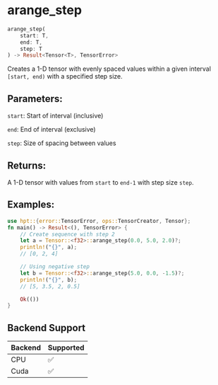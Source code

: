# arange_step
```rust
arange_step(
    start: T,
    end: T,
    step: T
) -> Result<Tensor<T>, TensorError>
```
Creates a 1-D tensor with evenly spaced values within a given interval `[start, end)` with a specified step size.

## Parameters:
`start`: Start of interval (inclusive)

`end`: End of interval (exclusive)

`step`: Size of spacing between values

## Returns:
A 1-D tensor with values from `start` to `end-1` with step size `step`.

## Examples:
```rust
use hpt::{error::TensorError, ops::TensorCreator, Tensor};
fn main() -> Result<(), TensorError> {
    // Create sequence with step 2
    let a = Tensor::<f32>::arange_step(0.0, 5.0, 2.0)?;
    println!("{}", a);
    // [0, 2, 4]

    // Using negative step
    let b = Tensor::<f32>::arange_step(5.0, 0.0, -1.5)?;
    println!("{}", b);
    // [5, 3.5, 2, 0.5]

    Ok(())
}
```
## Backend Support
| Backend | Supported |
|---------|-----------|
| CPU     | ✅         |
| Cuda    | ✅        |